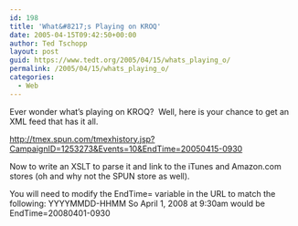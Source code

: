 ```yaml
---
id: 198
title: 'What&#8217;s Playing on KROQ'
date: 2005-04-15T09:42:50+00:00
author: Ted Tschopp
layout: post
guid: https://www.tedt.org/2005/04/15/whats_playing_o/
permalink: /2005/04/15/whats_playing_o/
categories:
  - Web
---
```

Ever wonder what&#8217;s playing on KROQ?&nbsp; Well, here is your chance to get an XML feed that has it all.

<http://tmex.spun.com/tmexhistory.jsp?CampaignID=1253273&Events=10&EndTime=20050415-0930>

Now to write an XSLT to parse it and link to the iTunes and Amazon.com stores (oh and why not the SPUN store as well).

You will need to modify the EndTime= variable in the URL to match the following: YYYYMMDD-HHMM So April 1, 2008 at 9:30am would be EndTime=20080401-0930